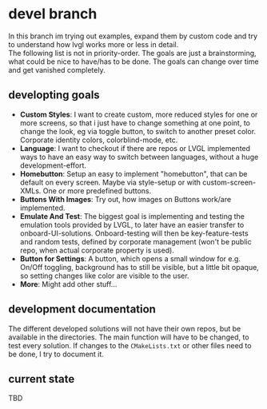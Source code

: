 # devel branch
In this branch im trying out examples, expand them by custom code and try to understand how lvgl works more or less in detail.<br>
The following list is not in priority-order. The goals are just a brainstorming, what could be nice to have/has to be done. The goals can change over time and get vanished completely.

## developting goals
- **Custom Styles**: I want to create custom, more reduced styles for one or more screens, so that i just have to change something at one point, to change the look, eg via toggle button, to switch to another preset color. Corporate identity colors, colorblind-mode, etc.
- **Language**: I want to checkout if there are repos or LVGL implemented ways to have an easy way to switch between languages, without a huge development-effort.
- **Homebutton**: Setup an easy to implement "homebutton", that can be default on every screen. Maybe via style-setup or with custom-screen-XMLs. One or more predefined buttons.
- **Buttons With Images**: Try out, how images on Buttons work/are implemented.
- **Emulate And Test**: The biggest goal is implementing and testing the emulation tools provided by LVGL, to later have an easier transfer to onboard-UI-solutions. Onboard-testing will then be key-feature-tests and random tests, defined by corporate management (won't be public repo, when actual corporate property is used).
- **Button for Settings**: A button, which opens a small window for e.g. On/Off toggling, background has to still be visible, but a little bit opaque, so setting changes like color are visible to the user.
- **More**: Might add other stuff...

## development documentation
The different developed solutions will not have their own repos, but be available in the directories. The main function will have to be changed, to test every solution. If changes to the `CMakeLists.txt` or other files need to be done, I try to document it.

## current state
TBD